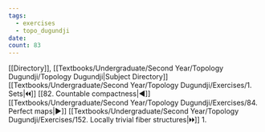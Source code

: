 ```yaml
---
tags:
  - exercises
  - topo_dugundji
date: 
count: 83
---
```

[[Directory]], [[Textbooks/Undergraduate/Second Year/Topology Dugundji/Topology Dugundji|Subject Directory]]
[[Textbooks/Undergraduate/Second Year/Topology Dugundji/Exercises/1. Sets|🞀🞀]] [[82. Countable compactness|◀]] [[Textbooks/Undergraduate/Second Year/Topology Dugundji/Exercises/84. Perfect maps|▶]] [[Textbooks/Undergraduate/Second Year/Topology Dugundji/Exercises/152. Locally trivial fiber structures|🞂🞂]]
1. 